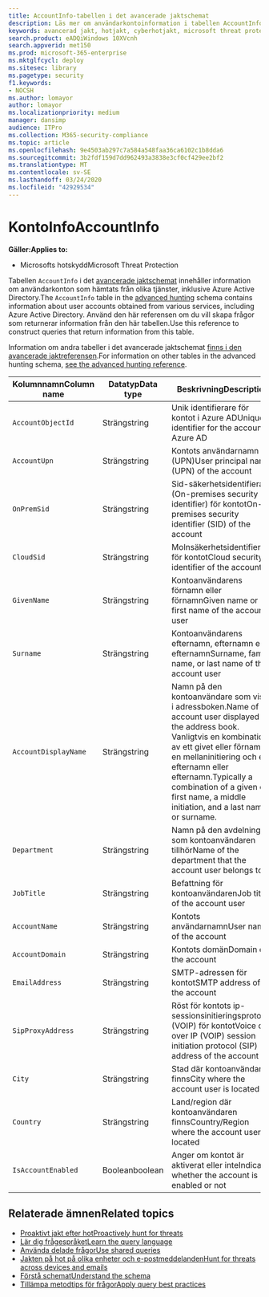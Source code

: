 ```yaml
---
title: AccountInfo-tabellen i det avancerade jaktschemat
description: Läs mer om användarkontoinformation i tabellen AccountInfo i det avancerade jaktschemat
keywords: avancerad jakt, hotjakt, cyberhotjakt, microsoft threat protection, microsoft 365, mtp, m365, sök, fråga, telemetri, schemareferens, kusto, tabell, kolumn, datatyp, beskrivning, AlertInfo, alert, enheter, bevis, fil, IP-adress, enhet, maskin, användare, konto
search.product: eADQiWindows 10XVcnh
search.appverid: met150
ms.prod: microsoft-365-enterprise
ms.mktglfcycl: deploy
ms.sitesec: library
ms.pagetype: security
f1.keywords:
- NOCSH
ms.author: lomayor
author: lomayor
ms.localizationpriority: medium
manager: dansimp
audience: ITPro
ms.collection: M365-security-compliance
ms.topic: article
ms.openlocfilehash: 9e4503ab297c7a584a548faa36ca6102c1b8dda6
ms.sourcegitcommit: 3b2fdf159d7dd962493a3838e3cf0cf429ee2bf2
ms.translationtype: MT
ms.contentlocale: sv-SE
ms.lasthandoff: 03/24/2020
ms.locfileid: "42929534"
---
```

# <a name="accountinfo"></a><span data-ttu-id="a5010-104">KontoInfo</span><span class="sxs-lookup"><span data-stu-id="a5010-104">AccountInfo</span></span>

<span data-ttu-id="a5010-105">**Gäller:**</span><span class="sxs-lookup"><span data-stu-id="a5010-105">**Applies to:**</span></span>
- <span data-ttu-id="a5010-106">Microsofts hotskydd</span><span class="sxs-lookup"><span data-stu-id="a5010-106">Microsoft Threat Protection</span></span>

<span data-ttu-id="a5010-107">Tabellen `AccountInfo` i det [avancerade jaktschemat](advanced-hunting-overview.md) innehåller information om användarkonton som hämtats från olika tjänster, inklusive Azure Active Directory.</span><span class="sxs-lookup"><span data-stu-id="a5010-107">The `AccountInfo` table in the [advanced hunting](advanced-hunting-overview.md) schema contains information about user accounts obtained from various services, including Azure Active Directory.</span></span> <span data-ttu-id="a5010-108">Använd den här referensen om du vill skapa frågor som returnerar information från den här tabellen.</span><span class="sxs-lookup"><span data-stu-id="a5010-108">Use this reference to construct queries that return information from this table.</span></span>

<span data-ttu-id="a5010-109">Information om andra tabeller i det avancerade jaktschemat [finns i den avancerade jaktreferensen](advanced-hunting-schema-tables.md).</span><span class="sxs-lookup"><span data-stu-id="a5010-109">For information on other tables in the advanced hunting schema, [see the advanced hunting reference](advanced-hunting-schema-tables.md).</span></span>

| <span data-ttu-id="a5010-110">Kolumnnamn</span><span class="sxs-lookup"><span data-stu-id="a5010-110">Column name</span></span> | <span data-ttu-id="a5010-111">Datatyp</span><span class="sxs-lookup"><span data-stu-id="a5010-111">Data type</span></span> | <span data-ttu-id="a5010-112">Beskrivning</span><span class="sxs-lookup"><span data-stu-id="a5010-112">Description</span></span> |
|-------------|-----------|-------------|
| `AccountObjectId` | <span data-ttu-id="a5010-113">Sträng</span><span class="sxs-lookup"><span data-stu-id="a5010-113">string</span></span> | <span data-ttu-id="a5010-114">Unik identifierare för kontot i Azure AD</span><span class="sxs-lookup"><span data-stu-id="a5010-114">Unique identifier for the account in Azure AD</span></span> |
| `AccountUpn` | <span data-ttu-id="a5010-115">Sträng</span><span class="sxs-lookup"><span data-stu-id="a5010-115">string</span></span> | <span data-ttu-id="a5010-116">Kontots användarnamn (UPN)</span><span class="sxs-lookup"><span data-stu-id="a5010-116">User principal name (UPN) of the account</span></span> |
| `OnPremSid` | <span data-ttu-id="a5010-117">Sträng</span><span class="sxs-lookup"><span data-stu-id="a5010-117">string</span></span> | <span data-ttu-id="a5010-118">Sid-säkerhetsidentifierare (On-premises security identifier) för kontot</span><span class="sxs-lookup"><span data-stu-id="a5010-118">On-premises security identifier (SID) of the account</span></span> |
| `CloudSid` | <span data-ttu-id="a5010-119">Sträng</span><span class="sxs-lookup"><span data-stu-id="a5010-119">string</span></span> | <span data-ttu-id="a5010-120">Molnsäkerhetsidentifierare för kontot</span><span class="sxs-lookup"><span data-stu-id="a5010-120">Cloud security identifier of the account</span></span> |
| `GivenName` | <span data-ttu-id="a5010-121">Sträng</span><span class="sxs-lookup"><span data-stu-id="a5010-121">string</span></span> | <span data-ttu-id="a5010-122">Kontoanvändarens förnamn eller förnamn</span><span class="sxs-lookup"><span data-stu-id="a5010-122">Given name or first name of the account user</span></span> |
| `Surname` | <span data-ttu-id="a5010-123">Sträng</span><span class="sxs-lookup"><span data-stu-id="a5010-123">string</span></span> | <span data-ttu-id="a5010-124">Kontoanvändarens efternamn, efternamn eller efternamn</span><span class="sxs-lookup"><span data-stu-id="a5010-124">Surname, family name, or last name of the account user</span></span> |
| `AccountDisplayName` | <span data-ttu-id="a5010-125">Sträng</span><span class="sxs-lookup"><span data-stu-id="a5010-125">string</span></span> | <span data-ttu-id="a5010-126">Namn på den kontoanvändare som visas i adressboken.</span><span class="sxs-lookup"><span data-stu-id="a5010-126">Name of the account user displayed in the address book.</span></span> <span data-ttu-id="a5010-127">Vanligtvis en kombination av ett givet eller förnamn, en mellaninitiering och ett efternamn eller efternamn.</span><span class="sxs-lookup"><span data-stu-id="a5010-127">Typically a combination of a given or first name, a middle initiation, and a last name or surname.</span></span> |
| `Department` | <span data-ttu-id="a5010-128">Sträng</span><span class="sxs-lookup"><span data-stu-id="a5010-128">string</span></span> | <span data-ttu-id="a5010-129">Namn på den avdelning som kontoanvändaren tillhör</span><span class="sxs-lookup"><span data-stu-id="a5010-129">Name of the department that the account user belongs to</span></span> |
| `JobTitle` | <span data-ttu-id="a5010-130">Sträng</span><span class="sxs-lookup"><span data-stu-id="a5010-130">string</span></span> | <span data-ttu-id="a5010-131">Befattning för kontoanvändaren</span><span class="sxs-lookup"><span data-stu-id="a5010-131">Job title of the account user</span></span> |
| `AccountName` | <span data-ttu-id="a5010-132">Sträng</span><span class="sxs-lookup"><span data-stu-id="a5010-132">string</span></span> | <span data-ttu-id="a5010-133">Kontots användarnamn</span><span class="sxs-lookup"><span data-stu-id="a5010-133">User name of the account</span></span> |
| `AccountDomain` | <span data-ttu-id="a5010-134">Sträng</span><span class="sxs-lookup"><span data-stu-id="a5010-134">string</span></span> | <span data-ttu-id="a5010-135">Kontots domän</span><span class="sxs-lookup"><span data-stu-id="a5010-135">Domain of the account</span></span> |
| `EmailAddress` | <span data-ttu-id="a5010-136">Sträng</span><span class="sxs-lookup"><span data-stu-id="a5010-136">string</span></span> | <span data-ttu-id="a5010-137">SMTP-adressen för kontot</span><span class="sxs-lookup"><span data-stu-id="a5010-137">SMTP address of the account</span></span> |
| `SipProxyAddress` | <span data-ttu-id="a5010-138">Sträng</span><span class="sxs-lookup"><span data-stu-id="a5010-138">string</span></span> | <span data-ttu-id="a5010-139">Röst för kontots ip-sessionsinitieringsprotokoll (VOIP) för kontot</span><span class="sxs-lookup"><span data-stu-id="a5010-139">Voice of over IP (VOIP) session initiation protocol (SIP) address of the account</span></span> |
| `City` | <span data-ttu-id="a5010-140">Sträng</span><span class="sxs-lookup"><span data-stu-id="a5010-140">string</span></span> | <span data-ttu-id="a5010-141">Stad där kontoanvändaren finns</span><span class="sxs-lookup"><span data-stu-id="a5010-141">City where the account user is located</span></span> |
| `Country` | <span data-ttu-id="a5010-142">Sträng</span><span class="sxs-lookup"><span data-stu-id="a5010-142">string</span></span> | <span data-ttu-id="a5010-143">Land/region där kontoanvändaren finns</span><span class="sxs-lookup"><span data-stu-id="a5010-143">Country/Region where the account user is located</span></span> |
| `IsAccountEnabled` | <span data-ttu-id="a5010-144">Boolean</span><span class="sxs-lookup"><span data-stu-id="a5010-144">boolean</span></span> | <span data-ttu-id="a5010-145">Anger om kontot är aktiverat eller inte</span><span class="sxs-lookup"><span data-stu-id="a5010-145">Indicates whether the account is enabled or not</span></span> |

## <a name="related-topics"></a><span data-ttu-id="a5010-146">Relaterade ämnen</span><span class="sxs-lookup"><span data-stu-id="a5010-146">Related topics</span></span>
- [<span data-ttu-id="a5010-147">Proaktivt jakt efter hot</span><span class="sxs-lookup"><span data-stu-id="a5010-147">Proactively hunt for threats</span></span>](advanced-hunting-overview.md)
- [<span data-ttu-id="a5010-148">Lär dig frågespråket</span><span class="sxs-lookup"><span data-stu-id="a5010-148">Learn the query language</span></span>](advanced-hunting-query-language.md)
- [<span data-ttu-id="a5010-149">Använda delade frågor</span><span class="sxs-lookup"><span data-stu-id="a5010-149">Use shared queries</span></span>](advanced-hunting-shared-queries.md)
- [<span data-ttu-id="a5010-150">Jakten på hot på olika enheter och e-postmeddelanden</span><span class="sxs-lookup"><span data-stu-id="a5010-150">Hunt for threats across devices and emails</span></span>](advanced-hunting-query-emails-devices.md)
- [<span data-ttu-id="a5010-151">Förstå schemat</span><span class="sxs-lookup"><span data-stu-id="a5010-151">Understand the schema</span></span>](advanced-hunting-schema-tables.md)
- [<span data-ttu-id="a5010-152">Tillämpa metodtips för frågor</span><span class="sxs-lookup"><span data-stu-id="a5010-152">Apply query best practices</span></span>](advanced-hunting-best-practices.md)
